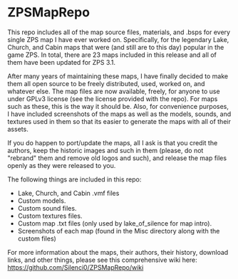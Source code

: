 # ZPSMapRepo
This repo includes all of the map source files, materials, and .bsps for every single ZPS map I have ever worked on. Specifically, for the legendary Lake, Church, and Cabin maps that were (and still are to this day) popular in the game ZPS. In total, there are 23 maps included in this release and all of them have been updated for ZPS 3.1.

After many years of maintaining these maps, I have finally decided to make them all open source to be freely distributed, used, worked on, and whatever else. The map files are now available, freely, for anyone to use under GPLv3 license (see the license provided with the repo). For maps such as these, this is the way it should be. Also, for convenience purposes, I have included screenshots of the maps as well as the models, sounds, and textures used in them so that its easier to generate the maps with all of their assets.

If you do happen to port/update the maps, all I ask is that you credit the authors, keep the historic images and such in them (please, do not "rebrand" them and remove old logos and such), and release the map files openly as they were released to you.

The following things are included in this repo:

- Lake, Church, and Cabin .vmf files
- Custom models.
- Custom sound files.
- Custom textures files.
- Custom map .txt files (only used by lake_of_silence for map intro).
- Screenshots of each map (found in the Misc directory along with the custom files)

For more information about the maps, their authors, their history, download links, and other things, please see this comprehensive wiki here: https://github.com/Silenci0/ZPSMapRepo/wiki
